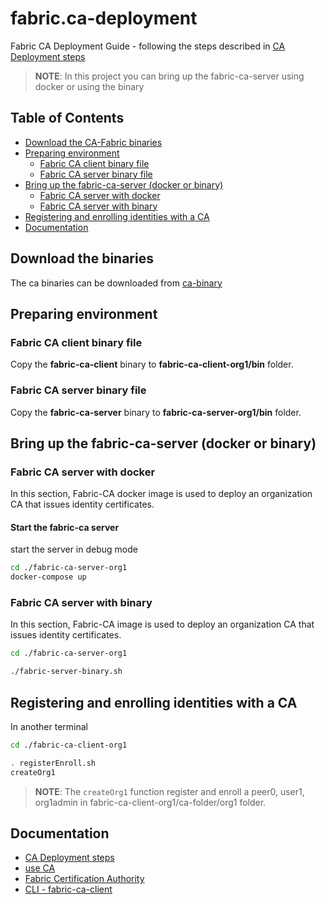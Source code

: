 # fabric.ca-deployment
Fabric CA Deployment Guide - following the steps described in [CA Deployment steps](https://hyperledger-fabric-ca.readthedocs.io/en/latest/deployguide/cadeploy.html#what-order-should-i-deploy-the-cas)

> **NOTE**: In this project you can bring up the fabric-ca-server using docker or using the binary

## Table of Contents

- [Download the CA-Fabric binaries](#fabric_binaries)
- [Preparing environment](#preparing_env)
    * [Fabric CA client binary file](#server_docker_file)
    * [Fabric CA server binary file](#server_binary_file)
- [Bring up the fabric-ca-server (docker or binary)](#bringup_caserver)
  * [Fabric CA server with docker](#server_docker)
  * [Fabric CA server with binary](#server_binary)
- [Registering and enrolling identities with a CA](#registering_enrolling)
- [Documentation](#doc)

## Download the binaries <a name="fabric_binaries"></a>
The ca binaries can be downloaded from [ca-binary](https://hyperledger-fabric-ca.readthedocs.io/en/latest/deployguide/cadeploy.html#download-the-binaries)

## Preparing environment <a name="preparing_env"></a>

### Fabric CA client binary file <a name="server_docker_file"></a>
Copy the __fabric-ca-client__ binary to __fabric-ca-client-org1/bin__ folder.

### Fabric CA server binary file <a name="server_binary_file"></a>
Copy the __fabric-ca-server__ binary to __fabric-ca-server-org1/bin__ folder.

## Bring up the fabric-ca-server (docker or binary)  <a name="bringup_caserver"></a>

### Fabric CA server with docker <a name="server_docker"></a>
In this section, Fabric-CA docker image is used to deploy an organization CA that issues identity certificates.

#### Start the fabric-ca server
start the server in debug mode

```bash
cd ./fabric-ca-server-org1
docker-compose up
```

### Fabric CA server with binary <a name="server_binary"></a>
In this section, Fabric-CA image is used to deploy an organization CA that issues identity certificates.

```bash
cd ./fabric-ca-server-org1
```

```bash
./fabric-server-binary.sh
```

## Registering and enrolling identities with a CA <a name="registering_enrolling"></a>
In another terminal
```bash
cd ./fabric-ca-client-org1
```

```bash
. registerEnroll.sh
createOrg1
```

> **NOTE**: The `createOrg1` function register and enroll a peer0, user1, org1admin in fabric-ca-client-org1/ca-folder/org1 folder.
## Documentation <a name="doc"></a>

- [CA Deployment steps](https://hyperledger-fabric-ca.readthedocs.io/en/latest/deployguide/cadeploy.html#what-order-should-i-deploy-the-cas)
- [use CA](https://hyperledger-fabric-ca.readthedocs.io/en/latest/deployguide/use_CA.html)
- [Fabric Certification Authority](https://hackmd.io/@blockchainNCKU/By9yFQQku)
- [CLI - fabric-ca-client](https://hyperledger-fabric-ca.readthedocs.io/en/release-1.4/clientcli.html#fabric-ca-client-s-cli)